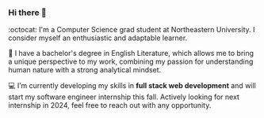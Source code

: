 ### Hi there 👋

<!--
**yuwei-wu-k/yuwei-wu-k** is a ✨ _special_ ✨ repository because its `README.md` (this file) appears on your GitHub profile.
-->

:octocat: I'm a Computer Science grad student at Northeastern University. I consider myself an enthusiastic and adaptable learner.

:book: I have a bachelor's degree in English Literature, which allows me to bring a unique perspective to my work, combining my passion for understanding human nature with a strong analytical mindset.

:computer: I’m currently developing my skills in **full stack web development** and will start my software engineer internship this fall. Actively looking for next internship in 2024, feel free to reach out with any opportunity.
